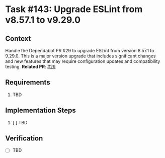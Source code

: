 # Task #143: Upgrade ESLint from v8.57.1 to v9.29.0

## Context

Handle the Dependabot PR #29 to upgrade ESLint from version 8.57.1 to 9.29.0. This is a major version upgrade that includes significant changes and new features that may require configuration updates and compatibility testing.
**Related PR**: [#29](https://github.com/edobry/minsky/pull/29)

## Requirements

1. TBD

## Implementation Steps

1. [ ] TBD

## Verification

- [ ] TBD
